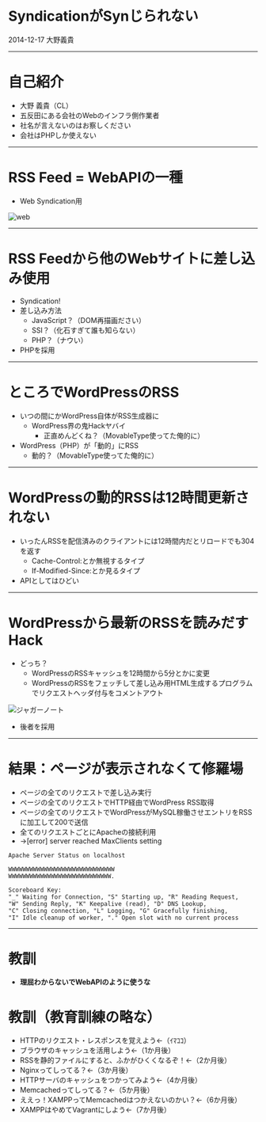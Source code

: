 # SyndicationがSynじられない

2014-12-17 大野義貴

---

# 自己紹介

* 大野 義貴（CL）
* 五反田にある会社のWebのインフラ側作業者
* 社名が言えないのはお察しください
* 会社はPHPしか使えない

---

# RSS Feed = WebAPIの一種

* Web Syndication用

![web](http://upload.wikimedia.org/wikipedia/en/4/43/Feed-icon.svg)

---

# RSS Feedから他のWebサイトに差し込み使用

* Syndication!
* 差し込み方法
  - JavaScript？（DOM再描画ださい）
  - SSI？（化石すぎて誰も知らない）
  - PHP？（ナウい）
* PHPを採用

--- 

# ところでWordPressのRSS

* いつの間にかWordPress自体がRSS生成器に
  - WordPress界の鬼Hackヤバイ
    - 正直めんどくね？（MovableType使ってた俺的に）
* WordPress（PHP）が「動的」にRSS
  - 動的？（MovableType使ってた俺的に）

---

# WordPressの動的RSSは12時間更新されない

* いったんRSSを配信済みのクライアントには12時間内だとリロードでも304を返す
  - Cache-Control:とか無視するタイプ
  - If-Modified-Since:とか見るタイプ
* APIとしてはひどい

---

# WordPressから最新のRSSを読みだすHack

* どっち？
  - WordPressのRSSキャッシュを12時間から5分とかに変更
  - WordPressのRSSをフェッチして差し込み用HTML生成するプログラムでリクエストヘッダ付与をコメントアウト

![ジャガーノート](http://blog-imgs-47-origin.fc2.com/d/e/s/deserlife/jg.jpg)

* 後者を採用

---

# 結果：ページが表示されなくて修羅場

* ページの全てのリクエストで差し込み実行
* ページの全てのリクエストでHTTP経由でWordPress RSS取得
* ページの全てのリクエストでWordPressがMySQL稼働させエントリをRSSに加工して200で送信
* 全てのリクエストごとにApacheの接続利用
* →[error] server reached MaxClients setting

```http://localhost/server-status
Apache Server Status on localhost

WWWWWWWWWWWWWWWWWWWWWWWWWWWWWW
WWWWWWWWWWWWWWWWWWWWWWWWWWWWW.

Scoreboard Key:
"_" Waiting for Connection, "S" Starting up, "R" Reading Request,
"W" Sending Reply, "K" Keepalive (read), "D" DNS Lookup,
"C" Closing connection, "L" Logging, "G" Gracefully finishing,
"I" Idle cleanup of worker, "." Open slot with no current process
```

---

# 教訓

* **理屈わからないでWebAPIのように使うな**

# 教訓（教育訓練の略な）

* HTTPのリクエスト・レスポンスを覚えよう←（ｲﾏｺｺ）
* ブラウザのキャッシュを活用しよう←（1か月後）
* RSSを静的ファイルにすると、ふかがひくくなるぞ！←（2か月後）
* Nginxってしってる？←（3か月後）
* HTTPサーバのキャッシュをつかってみよう←（4か月後）
* Memcachedってしってる？←（5か月後）
* ええっ！XAMPPってMemcachedはつかえないのかい？←（6か月後）
* XAMPPはやめてVagrantにしよう←（7か月後）

